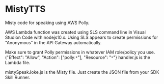# MistyTTS
Misty code for speaking using AWS Polly.

AWS Lambda function was created using SLS command line in Visual Studion Code with nodejs10.x. Using SLS appears to create permissions for "Anonymous" in the API Gateway automatically.

Make sure to grant Polly permissions in whatever IAM role/policy you use. ("Effect": "Allow", "Action": ["polly:``*``"], "Resource": "``*``"}
handler.js is the Lambda file.

mistySpeakJoke.js is the Misty file. Just create the JSON file from your SDK Skill Runner.
